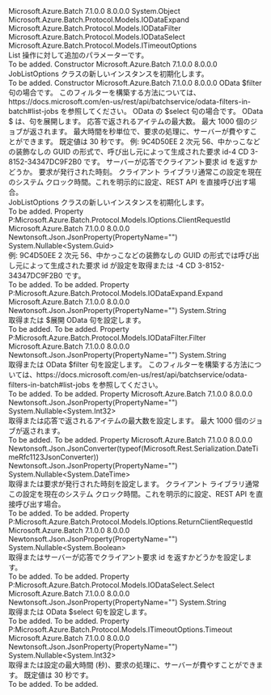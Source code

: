 <Type Name="JobListOptions" FullName="Microsoft.Azure.Batch.Protocol.Models.JobListOptions">
  <TypeSignature Language="C#" Value="public class JobListOptions : Microsoft.Azure.Batch.Protocol.Models.IODataExpand, Microsoft.Azure.Batch.Protocol.Models.IODataFilter, Microsoft.Azure.Batch.Protocol.Models.IODataSelect, Microsoft.Azure.Batch.Protocol.Models.ITimeoutOptions" />
  <TypeSignature Language="ILAsm" Value=".class public auto ansi beforefieldinit JobListOptions extends System.Object implements class Microsoft.Azure.Batch.Protocol.Models.IODataExpand, class Microsoft.Azure.Batch.Protocol.Models.IODataFilter, class Microsoft.Azure.Batch.Protocol.Models.IODataSelect, class Microsoft.Azure.Batch.Protocol.Models.IOptions, class Microsoft.Azure.Batch.Protocol.Models.ITimeoutOptions" />
  <TypeSignature Language="DocId" Value="T:Microsoft.Azure.Batch.Protocol.Models.JobListOptions" />
  <TypeSignature Language="VB.NET" Value="Public Class JobListOptions&#xA;Implements IODataExpand, IODataFilter, IODataSelect, ITimeoutOptions" />
  <TypeSignature Language="F#" Value="type JobListOptions = class&#xA;    interface ITimeoutOptions&#xA;    interface IOptions&#xA;    interface IODataSelect&#xA;    interface IODataFilter&#xA;    interface IODataExpand" />
  <AssemblyInfo>
    <AssemblyName>Microsoft.Azure.Batch</AssemblyName>
    <AssemblyVersion>7.1.0.0</AssemblyVersion>
    <AssemblyVersion>8.0.0.0</AssemblyVersion>
  </AssemblyInfo>
  <Base>
    <BaseTypeName>System.Object</BaseTypeName>
  </Base>
  <Interfaces>
    <Interface>
      <InterfaceName>Microsoft.Azure.Batch.Protocol.Models.IODataExpand</InterfaceName>
    </Interface>
    <Interface>
      <InterfaceName>Microsoft.Azure.Batch.Protocol.Models.IODataFilter</InterfaceName>
    </Interface>
    <Interface>
      <InterfaceName>Microsoft.Azure.Batch.Protocol.Models.IODataSelect</InterfaceName>
    </Interface>
    <Interface>
      <InterfaceName>Microsoft.Azure.Batch.Protocol.Models.ITimeoutOptions</InterfaceName>
    </Interface>
  </Interfaces>
  <Docs>
    <summary>
            List 操作に対して追加のパラメーターです。
            </summary>
    <remarks>To be added.</remarks>
  </Docs>
  <Members>
    <Member MemberName=".ctor">
      <MemberSignature Language="C#" Value="public JobListOptions ();" />
      <MemberSignature Language="ILAsm" Value=".method public hidebysig specialname rtspecialname instance void .ctor() cil managed" />
      <MemberSignature Language="DocId" Value="M:Microsoft.Azure.Batch.Protocol.Models.JobListOptions.#ctor" />
      <MemberSignature Language="VB.NET" Value="Public Sub New ()" />
      <MemberType>Constructor</MemberType>
      <AssemblyInfo>
        <AssemblyName>Microsoft.Azure.Batch</AssemblyName>
        <AssemblyVersion>7.1.0.0</AssemblyVersion>
        <AssemblyVersion>8.0.0.0</AssemblyVersion>
      </AssemblyInfo>
      <Parameters />
      <Docs>
        <summary>
            JobListOptions クラスの新しいインスタンスを初期化します。
            </summary>
        <remarks>To be added.</remarks>
      </Docs>
    </Member>
    <Member MemberName=".ctor">
      <MemberSignature Language="C#" Value="public JobListOptions (string filter = null, string select = null, string expand = null, Nullable&lt;int&gt; maxResults = null, Nullable&lt;int&gt; timeout = null, Nullable&lt;Guid&gt; clientRequestId = null, Nullable&lt;bool&gt; returnClientRequestId = null, Nullable&lt;DateTime&gt; ocpDate = null);" />
      <MemberSignature Language="ILAsm" Value=".method public hidebysig specialname rtspecialname instance void .ctor(string filter, string select, string expand, valuetype System.Nullable`1&lt;int32&gt; maxResults, valuetype System.Nullable`1&lt;int32&gt; timeout, valuetype System.Nullable`1&lt;valuetype System.Guid&gt; clientRequestId, valuetype System.Nullable`1&lt;bool&gt; returnClientRequestId, valuetype System.Nullable`1&lt;valuetype System.DateTime&gt; ocpDate) cil managed" />
      <MemberSignature Language="DocId" Value="M:Microsoft.Azure.Batch.Protocol.Models.JobListOptions.#ctor(System.String,System.String,System.String,System.Nullable{System.Int32},System.Nullable{System.Int32},System.Nullable{System.Guid},System.Nullable{System.Boolean},System.Nullable{System.DateTime})" />
      <MemberSignature Language="VB.NET" Value="Public Sub New (Optional filter As String = null, Optional select As String = null, Optional expand As String = null, Optional maxResults As Nullable(Of Integer) = null, Optional timeout As Nullable(Of Integer) = null, Optional clientRequestId As Nullable(Of Guid) = null, Optional returnClientRequestId As Nullable(Of Boolean) = null, Optional ocpDate As Nullable(Of DateTime) = null)" />
      <MemberSignature Language="F#" Value="new Microsoft.Azure.Batch.Protocol.Models.JobListOptions : string * string * string * Nullable&lt;int&gt; * Nullable&lt;int&gt; * Nullable&lt;Guid&gt; * Nullable&lt;bool&gt; * Nullable&lt;DateTime&gt; -&gt; Microsoft.Azure.Batch.Protocol.Models.JobListOptions" Usage="new Microsoft.Azure.Batch.Protocol.Models.JobListOptions (filter, select, expand, maxResults, timeout, clientRequestId, returnClientRequestId, ocpDate)" />
      <MemberType>Constructor</MemberType>
      <AssemblyInfo>
        <AssemblyName>Microsoft.Azure.Batch</AssemblyName>
        <AssemblyVersion>7.1.0.0</AssemblyVersion>
        <AssemblyVersion>8.0.0.0</AssemblyVersion>
      </AssemblyInfo>
      <Parameters>
        <Parameter Name="filter" Type="System.String" />
        <Parameter Name="select" Type="System.String" />
        <Parameter Name="expand" Type="System.String" />
        <Parameter Name="maxResults" Type="System.Nullable&lt;System.Int32&gt;" />
        <Parameter Name="timeout" Type="System.Nullable&lt;System.Int32&gt;" />
        <Parameter Name="clientRequestId" Type="System.Nullable&lt;System.Guid&gt;" />
        <Parameter Name="returnClientRequestId" Type="System.Nullable&lt;System.Boolean&gt;" />
        <Parameter Name="ocpDate" Type="System.Nullable&lt;System.DateTime&gt;" />
      </Parameters>
      <Docs>
        <param name="filter">OData $filter 句の場合です。 このフィルターを構築する方法については、https://docs.microsoft.com/en-us/rest/api/batchservice/odata-filters-in-batch#list-jobs を参照してください。</param>
        <param name="select">OData の $select 句の場合です。</param>
        <param name="expand">OData $ は、句を展開します。</param>
        <param name="maxResults">応答で返されるアイテムの最大数。 最大 1000 個のジョブが返されます。</param>
        <param name="timeout">最大時間を秒単位で、要求の処理に、サーバーが費やすことができます。 既定値は 30 秒です。</param>
        <param name="clientRequestId">例: 9C4D50EE 2 次元 56、中かっこなどの装飾なしの GUID の形式で、呼び出し元によって生成された要求 id-4 CD 3-8152-34347DC9F2B0 です。</param>
        <param name="returnClientRequestId">サーバーが応答でクライアント要求 id を返すかどうか。</param>
        <param name="ocpDate">要求が発行された時刻。 クライアント ライブラリ通常この設定を現在のシステム クロック時間。これを明示的に設定、REST API を直接呼び出す場合。</param>
        <summary>
            JobListOptions クラスの新しいインスタンスを初期化します。
            </summary>
        <remarks>To be added.</remarks>
      </Docs>
    </Member>
    <Member MemberName="ClientRequestId">
      <MemberSignature Language="C#" Value="public Nullable&lt;Guid&gt; ClientRequestId { get; set; }" />
      <MemberSignature Language="ILAsm" Value=".property instance valuetype System.Nullable`1&lt;valuetype System.Guid&gt; ClientRequestId" />
      <MemberSignature Language="DocId" Value="P:Microsoft.Azure.Batch.Protocol.Models.JobListOptions.ClientRequestId" />
      <MemberSignature Language="VB.NET" Value="Public Property ClientRequestId As Nullable(Of Guid)" />
      <MemberSignature Language="F#" Value="member this.ClientRequestId : Nullable&lt;Guid&gt; with get, set" Usage="Microsoft.Azure.Batch.Protocol.Models.JobListOptions.ClientRequestId" />
      <MemberType>Property</MemberType>
      <Implements>
        <InterfaceMember>P:Microsoft.Azure.Batch.Protocol.Models.IOptions.ClientRequestId</InterfaceMember>
      </Implements>
      <AssemblyInfo>
        <AssemblyName>Microsoft.Azure.Batch</AssemblyName>
        <AssemblyVersion>7.1.0.0</AssemblyVersion>
        <AssemblyVersion>8.0.0.0</AssemblyVersion>
      </AssemblyInfo>
      <Attributes>
        <Attribute>
          <AttributeName>Newtonsoft.Json.JsonProperty(PropertyName="")</AttributeName>
        </Attribute>
      </Attributes>
      <ReturnValue>
        <ReturnType>System.Nullable&lt;System.Guid&gt;</ReturnType>
      </ReturnValue>
      <Docs>
        <summary>
            例: 9C4D50EE 2 次元 56、中かっこなどの装飾なしの GUID の形式では呼び出し元によって生成された要求 id が設定を取得または -4 CD 3-8152-34347DC9F2B0 です。
            </summary>
        <value>To be added.</value>
        <remarks>To be added.</remarks>
      </Docs>
    </Member>
    <Member MemberName="Expand">
      <MemberSignature Language="C#" Value="public string Expand { get; set; }" />
      <MemberSignature Language="ILAsm" Value=".property instance string Expand" />
      <MemberSignature Language="DocId" Value="P:Microsoft.Azure.Batch.Protocol.Models.JobListOptions.Expand" />
      <MemberSignature Language="VB.NET" Value="Public Property Expand As String" />
      <MemberSignature Language="F#" Value="member this.Expand : string with get, set" Usage="Microsoft.Azure.Batch.Protocol.Models.JobListOptions.Expand" />
      <MemberType>Property</MemberType>
      <Implements>
        <InterfaceMember>P:Microsoft.Azure.Batch.Protocol.Models.IODataExpand.Expand</InterfaceMember>
      </Implements>
      <AssemblyInfo>
        <AssemblyName>Microsoft.Azure.Batch</AssemblyName>
        <AssemblyVersion>7.1.0.0</AssemblyVersion>
        <AssemblyVersion>8.0.0.0</AssemblyVersion>
      </AssemblyInfo>
      <Attributes>
        <Attribute>
          <AttributeName>Newtonsoft.Json.JsonProperty(PropertyName="")</AttributeName>
        </Attribute>
      </Attributes>
      <ReturnValue>
        <ReturnType>System.String</ReturnType>
      </ReturnValue>
      <Docs>
        <summary>
            取得または $展開 OData 句を設定します。
            </summary>
        <value>To be added.</value>
        <remarks>To be added.</remarks>
      </Docs>
    </Member>
    <Member MemberName="Filter">
      <MemberSignature Language="C#" Value="public string Filter { get; set; }" />
      <MemberSignature Language="ILAsm" Value=".property instance string Filter" />
      <MemberSignature Language="DocId" Value="P:Microsoft.Azure.Batch.Protocol.Models.JobListOptions.Filter" />
      <MemberSignature Language="VB.NET" Value="Public Property Filter As String" />
      <MemberSignature Language="F#" Value="member this.Filter : string with get, set" Usage="Microsoft.Azure.Batch.Protocol.Models.JobListOptions.Filter" />
      <MemberType>Property</MemberType>
      <Implements>
        <InterfaceMember>P:Microsoft.Azure.Batch.Protocol.Models.IODataFilter.Filter</InterfaceMember>
      </Implements>
      <AssemblyInfo>
        <AssemblyName>Microsoft.Azure.Batch</AssemblyName>
        <AssemblyVersion>7.1.0.0</AssemblyVersion>
        <AssemblyVersion>8.0.0.0</AssemblyVersion>
      </AssemblyInfo>
      <Attributes>
        <Attribute>
          <AttributeName>Newtonsoft.Json.JsonProperty(PropertyName="")</AttributeName>
        </Attribute>
      </Attributes>
      <ReturnValue>
        <ReturnType>System.String</ReturnType>
      </ReturnValue>
      <Docs>
        <summary>
            取得または OData $filter 句を設定します。 このフィルターを構築する方法については、https://docs.microsoft.com/en-us/rest/api/batchservice/odata-filters-in-batch#list-jobs を参照してください。
            </summary>
        <value>To be added.</value>
        <remarks>To be added.</remarks>
      </Docs>
    </Member>
    <Member MemberName="MaxResults">
      <MemberSignature Language="C#" Value="public Nullable&lt;int&gt; MaxResults { get; set; }" />
      <MemberSignature Language="ILAsm" Value=".property instance valuetype System.Nullable`1&lt;int32&gt; MaxResults" />
      <MemberSignature Language="DocId" Value="P:Microsoft.Azure.Batch.Protocol.Models.JobListOptions.MaxResults" />
      <MemberSignature Language="VB.NET" Value="Public Property MaxResults As Nullable(Of Integer)" />
      <MemberSignature Language="F#" Value="member this.MaxResults : Nullable&lt;int&gt; with get, set" Usage="Microsoft.Azure.Batch.Protocol.Models.JobListOptions.MaxResults" />
      <MemberType>Property</MemberType>
      <AssemblyInfo>
        <AssemblyName>Microsoft.Azure.Batch</AssemblyName>
        <AssemblyVersion>7.1.0.0</AssemblyVersion>
        <AssemblyVersion>8.0.0.0</AssemblyVersion>
      </AssemblyInfo>
      <Attributes>
        <Attribute>
          <AttributeName>Newtonsoft.Json.JsonProperty(PropertyName="")</AttributeName>
        </Attribute>
      </Attributes>
      <ReturnValue>
        <ReturnType>System.Nullable&lt;System.Int32&gt;</ReturnType>
      </ReturnValue>
      <Docs>
        <summary>
            取得または応答で返されるアイテムの最大数を設定します。
            最大 1000 個のジョブが返されます。
            </summary>
        <value>To be added.</value>
        <remarks>To be added.</remarks>
      </Docs>
    </Member>
    <Member MemberName="OcpDate">
      <MemberSignature Language="C#" Value="public Nullable&lt;DateTime&gt; OcpDate { get; set; }" />
      <MemberSignature Language="ILAsm" Value=".property instance valuetype System.Nullable`1&lt;valuetype System.DateTime&gt; OcpDate" />
      <MemberSignature Language="DocId" Value="P:Microsoft.Azure.Batch.Protocol.Models.JobListOptions.OcpDate" />
      <MemberSignature Language="VB.NET" Value="Public Property OcpDate As Nullable(Of DateTime)" />
      <MemberSignature Language="F#" Value="member this.OcpDate : Nullable&lt;DateTime&gt; with get, set" Usage="Microsoft.Azure.Batch.Protocol.Models.JobListOptions.OcpDate" />
      <MemberType>Property</MemberType>
      <AssemblyInfo>
        <AssemblyName>Microsoft.Azure.Batch</AssemblyName>
        <AssemblyVersion>7.1.0.0</AssemblyVersion>
        <AssemblyVersion>8.0.0.0</AssemblyVersion>
      </AssemblyInfo>
      <Attributes>
        <Attribute>
          <AttributeName>Newtonsoft.Json.JsonConverter(typeof(Microsoft.Rest.Serialization.DateTimeRfc1123JsonConverter))</AttributeName>
        </Attribute>
        <Attribute>
          <AttributeName>Newtonsoft.Json.JsonProperty(PropertyName="")</AttributeName>
        </Attribute>
      </Attributes>
      <ReturnValue>
        <ReturnType>System.Nullable&lt;System.DateTime&gt;</ReturnType>
      </ReturnValue>
      <Docs>
        <summary>
            取得または要求が発行された時刻を設定します。 クライアント ライブラリ通常この設定を現在のシステム クロック時間。これを明示的に設定、REST API を直接呼び出す場合。
            </summary>
        <value>To be added.</value>
        <remarks>To be added.</remarks>
      </Docs>
    </Member>
    <Member MemberName="ReturnClientRequestId">
      <MemberSignature Language="C#" Value="public Nullable&lt;bool&gt; ReturnClientRequestId { get; set; }" />
      <MemberSignature Language="ILAsm" Value=".property instance valuetype System.Nullable`1&lt;bool&gt; ReturnClientRequestId" />
      <MemberSignature Language="DocId" Value="P:Microsoft.Azure.Batch.Protocol.Models.JobListOptions.ReturnClientRequestId" />
      <MemberSignature Language="VB.NET" Value="Public Property ReturnClientRequestId As Nullable(Of Boolean)" />
      <MemberSignature Language="F#" Value="member this.ReturnClientRequestId : Nullable&lt;bool&gt; with get, set" Usage="Microsoft.Azure.Batch.Protocol.Models.JobListOptions.ReturnClientRequestId" />
      <MemberType>Property</MemberType>
      <Implements>
        <InterfaceMember>P:Microsoft.Azure.Batch.Protocol.Models.IOptions.ReturnClientRequestId</InterfaceMember>
      </Implements>
      <AssemblyInfo>
        <AssemblyName>Microsoft.Azure.Batch</AssemblyName>
        <AssemblyVersion>7.1.0.0</AssemblyVersion>
        <AssemblyVersion>8.0.0.0</AssemblyVersion>
      </AssemblyInfo>
      <Attributes>
        <Attribute>
          <AttributeName>Newtonsoft.Json.JsonProperty(PropertyName="")</AttributeName>
        </Attribute>
      </Attributes>
      <ReturnValue>
        <ReturnType>System.Nullable&lt;System.Boolean&gt;</ReturnType>
      </ReturnValue>
      <Docs>
        <summary>
            取得またはサーバーが応答でクライアント要求 id を返すかどうかを設定します。
            </summary>
        <value>To be added.</value>
        <remarks>To be added.</remarks>
      </Docs>
    </Member>
    <Member MemberName="Select">
      <MemberSignature Language="C#" Value="public string Select { get; set; }" />
      <MemberSignature Language="ILAsm" Value=".property instance string Select" />
      <MemberSignature Language="DocId" Value="P:Microsoft.Azure.Batch.Protocol.Models.JobListOptions.Select" />
      <MemberSignature Language="VB.NET" Value="Public Property Select As String" />
      <MemberSignature Language="F#" Value="member this.Select : string with get, set" Usage="Microsoft.Azure.Batch.Protocol.Models.JobListOptions.Select" />
      <MemberType>Property</MemberType>
      <Implements>
        <InterfaceMember>P:Microsoft.Azure.Batch.Protocol.Models.IODataSelect.Select</InterfaceMember>
      </Implements>
      <AssemblyInfo>
        <AssemblyName>Microsoft.Azure.Batch</AssemblyName>
        <AssemblyVersion>7.1.0.0</AssemblyVersion>
        <AssemblyVersion>8.0.0.0</AssemblyVersion>
      </AssemblyInfo>
      <Attributes>
        <Attribute>
          <AttributeName>Newtonsoft.Json.JsonProperty(PropertyName="")</AttributeName>
        </Attribute>
      </Attributes>
      <ReturnValue>
        <ReturnType>System.String</ReturnType>
      </ReturnValue>
      <Docs>
        <summary>
            取得または OData $select 句を設定します。
            </summary>
        <value>To be added.</value>
        <remarks>To be added.</remarks>
      </Docs>
    </Member>
    <Member MemberName="Timeout">
      <MemberSignature Language="C#" Value="public Nullable&lt;int&gt; Timeout { get; set; }" />
      <MemberSignature Language="ILAsm" Value=".property instance valuetype System.Nullable`1&lt;int32&gt; Timeout" />
      <MemberSignature Language="DocId" Value="P:Microsoft.Azure.Batch.Protocol.Models.JobListOptions.Timeout" />
      <MemberSignature Language="VB.NET" Value="Public Property Timeout As Nullable(Of Integer)" />
      <MemberSignature Language="F#" Value="member this.Timeout : Nullable&lt;int&gt; with get, set" Usage="Microsoft.Azure.Batch.Protocol.Models.JobListOptions.Timeout" />
      <MemberType>Property</MemberType>
      <Implements>
        <InterfaceMember>P:Microsoft.Azure.Batch.Protocol.Models.ITimeoutOptions.Timeout</InterfaceMember>
      </Implements>
      <AssemblyInfo>
        <AssemblyName>Microsoft.Azure.Batch</AssemblyName>
        <AssemblyVersion>7.1.0.0</AssemblyVersion>
        <AssemblyVersion>8.0.0.0</AssemblyVersion>
      </AssemblyInfo>
      <Attributes>
        <Attribute>
          <AttributeName>Newtonsoft.Json.JsonProperty(PropertyName="")</AttributeName>
        </Attribute>
      </Attributes>
      <ReturnValue>
        <ReturnType>System.Nullable&lt;System.Int32&gt;</ReturnType>
      </ReturnValue>
      <Docs>
        <summary>
            取得または設定の最大時間 (秒)、要求の処理に、サーバーが費やすことができます。 既定値は 30 秒です。
            </summary>
        <value>To be added.</value>
        <remarks>To be added.</remarks>
      </Docs>
    </Member>
  </Members>
</Type>